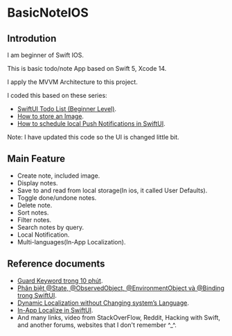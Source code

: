 # BasicNoteIOS
## Introdution
I am beginner of Swift IOS.

This is basic todo/note App based on Swift 5, Xcode 14. 

I apply the MVVM Architecture to this project.

I coded this based on these series:
* [SwiftUI Todo List (Beginner Level)](https://www.youtube.com/watch?v=wEf1YS4vyW8&list=PLwvDm4VfkdpheGqemblOIA7v3oq0MS30i&index=1).
* [How to store an Image](https://www.youtube.com/watch?v=y3LofRLPUM8).
* [How to schedule local Push Notifications in SwiftUI](https://www.youtube.com/watch?v=mG9BVAs8AIo).

Note: I have updated this code so the UI is changed little bit. 

## Main Feature
* Create note, included image.
* Display notes.
* Save to and read from local storage(In ios, it called User Defaults).
* Toggle done/undone notes.
* Delete note.
* Sort notes.
* Filter notes.
* Search notes by query.
* Local Notification.
* Multi-languages(In-App Localization).

## Reference documents
* [Guard Keyword trong 10 phút](https://fxstudio.dev/guard-keyword-trong-10-phut/).
* [Phân biệt @State, @ObservedObject, @EnvironmentObject và @Binding trong SwiftUI](https://viblo.asia/p/phan-biet-atstate-atobservedobject-atenvironmentobject-va-atbinding-trong-swiftui-Do754Pe45M6).
* [Dynamic Localization without Changing system’s Language](https://kowei-chen.medium.com/swiftui-dynamic-localization-tricks-87c37a6db3e7).
* [In-App Localize in SwiftUI](https://truongvankien.medium.com/in-app-localize-in-swiftui-72508ea0d83e).
* And many links, video from StackOverFlow, Reddit, Hacking with Swift, and another forums, websites that I don't remember ^_^.
